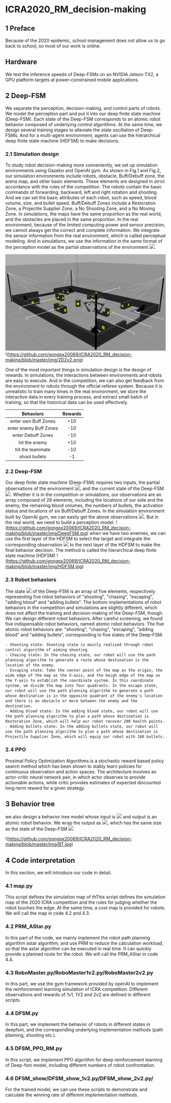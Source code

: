 # ICRA2020_RM_decision-making

## 1 Preface
Because of the 2020 epidemic, school management does not allow us to go back to school, so most of our work is online.

## Hardware
We test the inference speeds of Deep-FSMs on an NVIDIA Jetson TX2, a GPU platform targets at power-constrained mobile applications.

## 2 Deep-FSM
 We separate the perception, decision-making, and control parts of robots. We model the perception part and put it into our deep finite state machine (Deep-FSM). Each state of the Deep-FSM corresponds to an atomic robot behavior composed of underlying control algorithms. At the same time, we design several training stages to alleviate the state oscillation of Deep-FSMs. And for a multi-agent environment, agents can use the hierarchical deep finite state machine (HDFSM) to make decisions.

### 2.1 Simulation design
To study robot decision-making more conveniently, we set up simulation environments using Gazebo and OpenAI gym. As shown in Fig.1 and Fig.2, our simulation environments include robots, obstacle, Buff/Debuff zone, the arena map, and other basic elements. These elements are designed in strict accordance with the rules of the competition. The robots contain the basic commands of forwarding, backward, left and right rotation and shooting. And we can set the basic attributes of each robot, such as speed, blood volume, size, and bullet speed. Buff/Debuff Zones include a Restoration Zone, a Projectile Supplier Zone, a No Shooting Zone, and a No Moving Zone. In simulations, the maps have the same proportion as the real world, and the obstacles are placed in the same proportion. In the real environment, because of the limited computing power and sensor precision, we cannot always get the correct and complete information. We integrate the sensor information from the real environment, which is called perceptual modeling. And in simulations, we use the information in the same format of the perception model as the partial observations of the environment ![](http://latex.codecogs.com/svg.latex?x^e).

![](https://github.com/gongpx20069/ICRA2020_RM_decision-making/blob/master/img/arena.png)
!(https://github.com/gongpx20069/ICRA2020_RM_decision-making/blob/master/img/2D2v2.png)

One of the most important things in simulation design is the design of rewards. In simulations, the interactions between environments and robots are easy to execute. And in the competition, we can also get feedback from the environment to robots through the official referee system. Because it is unrealistic to train many times in the real environment, we store the interactive data in every training process, and extract small batch of training, so that the historical data can be used effectively. 

Behaviors | Rewards 
:-: | :-: 
enter own Buff Zones | +10 
enter enemy Buff Zones | -10 
enter Debuff Zones | -10 
hit the enemy | +10 
hit the teammate | -10 
shoot bullets | -1 

### 2.2 Deep-FSM
Our deep finite state machine (Deep-FSM) requires two inputs, the partial observations of the environment ![](http://latex.codecogs.com/svg.latex?x^e), and the current state of the Deep-FSM ![](http://latex.codecogs.com/svg.latex?x^s). Whether it is in the competition or simulations, our observations are an array composed of 28 elements, including the locations of our side and the enemy, the remaining blood volumes, the numbers of bullets, the activation status and locations of six Buff/Debuff Zones. In the simulation environment built by OpenAI gym, we can easily get the above observations ![](http://latex.codecogs.com/svg.latex?x^e). But in the real world, we need to build a perception model.
!(https://github.com/gongpx20069/ICRA2020_RM_decision-making/blob/master/img/DeepFSM.jpg)
when we have two enemies, we can use the first layer of the HDFSM to select the target and integrate the corresponding observation ![](http://latex.codecogs.com/svg.latex?x^e) to the next layer of the HDFSM to make the final behavior decision. The method is called the hierarchical deep finite state machine (HDFSM)
!(https://github.com/gongpx20069/ICRA2020_RM_decision-making/blob/master/img/HDFSM.jpg)
### 2.3 Robot behaviors
The state ![](http://latex.codecogs.com/svg.latex?x^s) of the Deep-FSM is an array of five elements, respectively representing five robot behaviors of "shooting", "chasing", "escaping", "adding blood" and "adding bullets". The bottom implementations of robot behaviors in the competition and simulations are slightly different, which does not affect the training and decision-making of the Deep-FSM, though.
We can design different robot behaviors. After careful screening, we found five indispensable robot behaviors, named atomic robot behaviors. The five atomic robot behaviors are: "shooting", "chasing", "escaping", "adding blood" and "adding bullets", corresponding to five states of the Deep-FSM.

    - Shooting state: Shooting state is mainly realized through robot control algorithm of aiming shooting 
    - Chasing state: In the chasing state, our robot will use the path planning algorithm to generate a route whose destination is the location of the enemy. 
    - Escaping state: Take the center point of the map as the origin, the wide edge of the map as the X-axis, and the heigh edge of the map as the Y-axis to establish the coordinate system. In this coordinate system, we divide the map into four quadrants. In the escape state, our robot will use the path planning algorithm to generate a path whose destination is in the opposite quadrant of the enemy's location and there is an obstacle or more between the enemy and the destination.  
    - Adding blood state: In the adding blood state, our robot will use the path planning algorithm to plan a path whose destination is Restoration Zone, which will help our robot recover 200 health points.
    - Adding bullets state: In the adding bullets state, our robot will use the path planning algorithm to plan a path whose destination is Projectile Supplier Zone, which will equip our robot with 100 bullets.

### 2.4 PPO
Proximal Policy Optimization Algorithms is a stochastic reward based policy search method which has been shown to stably learn policies for continuous observation and action spaces. The architecture involves an actor-critic neural network pair, in which actor observes to provide actionable actions, while critic provides estimates of expected discounted long-term reward for a given strategy.

## 3 Behavior tree
we also design a behavior tree model whose input is ![](http://latex.codecogs.com/svg.latex?x^e) and output is an atomic robot behavior. We wrap the output as ![](http://latex.codecogs.com/svg.latex?x^e), which has the same size as the state of the Deep-FSM ![](http://latex.codecogs.com/svg.latex?x^s)

!(https://github.com/gongpx20069/ICRA2020_RM_decision-making/blob/master/img/BT.jpg)

## 4 Code interpretation
In this section, we will introduce our code in detail.
### 4.1 map.py
This script defines the simulation map of thThis script defines the simulation map of the 2020 ICRA competition and the rules for judging whether the robot touches the edge. At the same time, a cost map is provided for robots. 
We will call the map in code 4.2 and 4.3.

### 4.2 PRM_AStar.py
In this part of the code, we mainly implement the robot path planning algorithm astar algorithm, and use PRM to reduce the calculation workload, so that the astar algorithm can be executed in real time. It can quickly provide a planned route for the robot.
We will call the PRM_AStar in code 4.4.

### 4.3 RoboMaster.py/RoboMaster1v2.py/RoboMaster2v2.py
In this part, we use the gym framework provided by openAI to implement the reinforcement learning simulation of ICRA competition. Different observations and rewards of 1v1, 1V2 and 2v2 are defined in different scripts.

### 4.4 DFSM.py
In this part, we implement the behavior of robots in different states in deepfsm, and the corresponding underlying implementation methods (path planning, shooting etc.).

### 4.5 DFSM_PPO_RM.py
In this script, we implement PPO algorithm for deep reinforcement learning of Deep-fsm model, including different numbers of robot confrontation.

### 4.6 DFSM_show/DFSM_show_1v2.py/DFSM_show_2v2.py/
For the trained model, we can use these scripts to demonstrate and calculate the winning rate of different implementation methods.